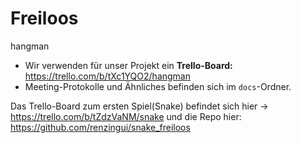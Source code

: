 # Freiloos
 hangman

- Wir verwenden für unser Projekt ein **Trello-Board:** https://trello.com/b/tXc1YQO2/hangman
- Meeting-Protokolle und Ähnliches befinden sich im `docs`-Ordner.

Das Trello-Board zum ersten Spiel(Snake) befindet sich hier -> https://trello.com/b/tZdzVaNM/snake und die Repo hier: https://github.com/renzingui/snake_freiloos
